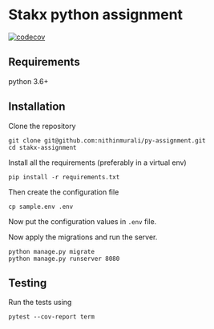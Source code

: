 # Stakx python assignment

[![codecov](https://codecov.io/gh/nithinmurali/py-assignment/branch/master/graph/badge.svg?token=lvSyyYICy3)](https://codecov.io/gh/nithinmurali/py-assignment)

## Requirements
python 3.6+


## Installation

Clone the repository
```
git clone git@github.com:nithinmurali/py-assignment.git
cd stakx-assignment
```

Install all the requirements (preferably in a virtual env)
```
pip install -r requirements.txt
```

Then create the configuration file

```
cp sample.env .env
```

Now put the configuration values in `.env` file.

Now apply the migrations and run the server.

```
python manage.py migrate
python manage.py runserver 8080
```

## Testing

Run the tests using

```
pytest --cov-report term
```

